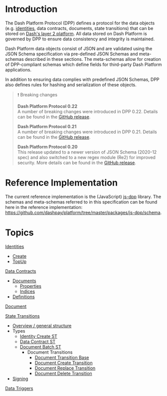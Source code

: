 # Introduction

The Dash Platform Protocol (DPP) defines a protocol for the data objects (e.g.  [identities](platform-protocol-reference-identity), data contracts, documents, state transitions) that can be stored on [Dash's layer 2 platform](https://dashplatform.readme.io/docs/introduction-what-is-dash-platform). All data stored on Dash Platform is governed by DPP to ensure data consistency and integrity is maintained.

Dash Platform data objects consist of JSON and are validated using the JSON Schema specification via pre-defined JSON Schemas and meta-schemas described in these sections. The meta-schemas allow for creation of DPP-compliant schemas which define fields for third-party Dash Platform applications.

In addition to ensuring data complies with predefined JSON Schemas, DPP also defines rules for hashing and serialization of these objects.

> ❗️ Breaking changes
> 
> **Dash Platform Protocol 0.22**  
> A number of breaking changes were introduced in DPP 0.22. Details can be found in the [GitHub release](https://github.com/dashevo/platform/releases/tag/v0.22.0).
> 
> **Dash Platform Protocol 0.21**  
> A number of breaking changes were introduced in DPP 0.21. Details can be found in the [GitHub release](https://github.com/dashevo/js-dpp/releases/tag/v0.21.0).
> 
> **Dash Platform Protocol 0.20**  
> This release updated to a newer version of JSON Schema (2020-12 spec) and also switched to a new regex module (Re2) for improved security. More details can be found in the [GitHub release](https://github.com/dashevo/js-dpp/releases/tag/v0.20.0).

# Reference Implementation

The current reference implementation is the (JavaScript) [js-dpp](https://github.com/dashevo/platform/tree/master/packages/js-dpp) library. The schemas and meta-schemas referred to in this specification can be found here in the reference implementation: <https://github.com/dashpay/platform/tree/master/packages/js-dpp/schema>.

# Topics

[Identities](platform-protocol-reference-identity)

- [Create](platform-protocol-reference-identity#identity-creation)
- [TopUp](platform-protocol-reference-identity#identity-topup)

[Data Contracts](platform-protocol-reference-data-contract)

- [Documents](platform-protocol-reference-data-contract#data-contract-documents)
  - [Properties](platform-protocol-reference-data-contract#document-properties)
  - [Indices](platform-protocol-reference-data-contract#document-indices)
- [Definitions](platform-protocol-reference-data-contract#data-contract-definitions)

[Document](platform-protocol-reference-document)

[State Transitions](platform-protocol-reference-state-transition)

- [Overview / general structure](platform-protocol-reference-state-transition)
- Types
  - [Identity Create ST](platform-protocol-reference-identity#identity-creation)
  - [Data Contract ST](platform-protocol-reference-data-contract#data-contract-creation)
  - [Document Batch ST](platform-protocol-reference-document)
    - Document Transitions
      - [Document Transition Base](platform-protocol-reference-document#document-base-transition)
      - [Document Create Transition](platform-protocol-reference-document#document-create-transition)
      - [Document Replace Transition](platform-protocol-reference-document#document-replace-transition)
      - [Document Delete Transition](platform-protocol-reference-document#document-delete-transition)
- [Signing](platform-protocol-reference-state-transition#state-transition-signing)

[Data Triggers](platform-protocol-reference-data-trigger)
